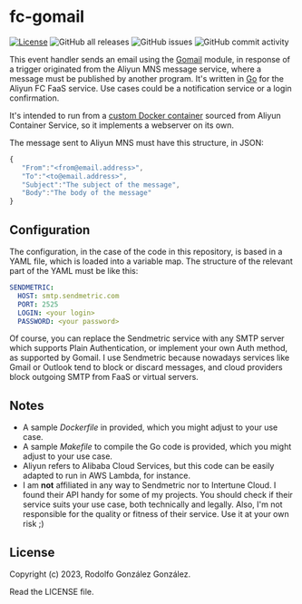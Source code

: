 # fc-gomail

[![License](https://img.shields.io/badge/License-BSD_3--Clause-blue.svg)](https://opensource.org/licenses/BSD-3-Clause) ![GitHub all releases](https://img.shields.io/github/downloads/rgglez/fc-gomail/total) ![GitHub issues](https://img.shields.io/github/issues/rgglez/fc-gomail) ![GitHub commit activity](https://img.shields.io/github/commit-activity/y/rgglez/fc-gomail)

This event handler sends an email using the [Gomail](https://github.com/go-gomail/gomail) module, in response of a trigger originated from the Aliyun MNS message service, where a message must be published by another program. It's written in [Go](https://go.dev/) for the Aliyun FC FaaS service. Use cases could be a notification service or a login confirmation.

It's intended to run from a [custom Docker container](https://www.alibabacloud.com/help/en/function-compute/latest/create-a-function) sourced from Aliyun Container Service, so it implements a webserver on its own.

The message sent to Aliyun MNS must have this structure, in JSON:

```javascript
{
   "From":"<from@email.address>",
   "To":"<to@email.address>",
   "Subject":"The subject of the message",
   "Body":"The body of the message"
}
```

## Configuration

The configuration, in the case of the code in this repository, is based in a YAML file, which is loaded into a variable map. The structure of the relevant part of the YAML must be like this:

```yaml
SENDMETRIC:
  HOST: smtp.sendmetric.com
  PORT: 2525
  LOGIN: <your login>
  PASSWORD: <your password>
```

Of course, you can replace the Sendmetric service with any SMTP server which supports Plain Authentication, or implement your own Auth method, as supported by Gomail. I use Sendmetric because nowadays services like Gmail or Outlook tend to block or discard messages, and cloud providers block outgoing SMTP from FaaS or virtual servers.

## Notes

* A sample *Dockerfile* in provided, which you might adjust to your use case.
* A sample *Makefile* to compile the Go code is provided, which you might adjust to your use case.
* Aliyun refers to Alibaba Cloud Services, but this code can be easily adapted to run in AWS Lambda, for instance.
* I am **not** affiliated in any way to Sendmetric nor to Intertune Cloud. I found their API handy for some of my projects. You should check if their service suits your use case, both technically and legally. Also, I'm not responsible for the quality or fitness of their service. Use it at your own risk ;)

## License

Copyright (c) 2023, Rodolfo González González.

Read the LICENSE file.
